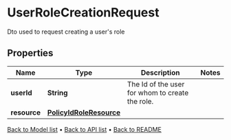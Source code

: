 

# UserRoleCreationRequest

Dto used to request creating a user's role

## Properties

| Name | Type | Description | Notes |
|------------ | ------------- | ------------- | -------------|
|**userId** | **String** | The Id of the user for whom to create the role. |  |
|**resource** | [**PolicyIdRoleResource**](PolicyIdRoleResource.md) |  |  |



[Back to Model list](../README.md#documentation-for-models) &#8226; [Back to API list](../README.md#documentation-for-api-endpoints) &#8226; [Back to README](../README.md)



